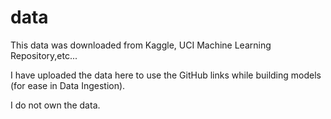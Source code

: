 # data
This data was downloaded from Kaggle, UCI Machine Learning Repository,etc...

I have uploaded the data here to use the GitHub links while building models (for ease in Data Ingestion).

I do not own the data.
